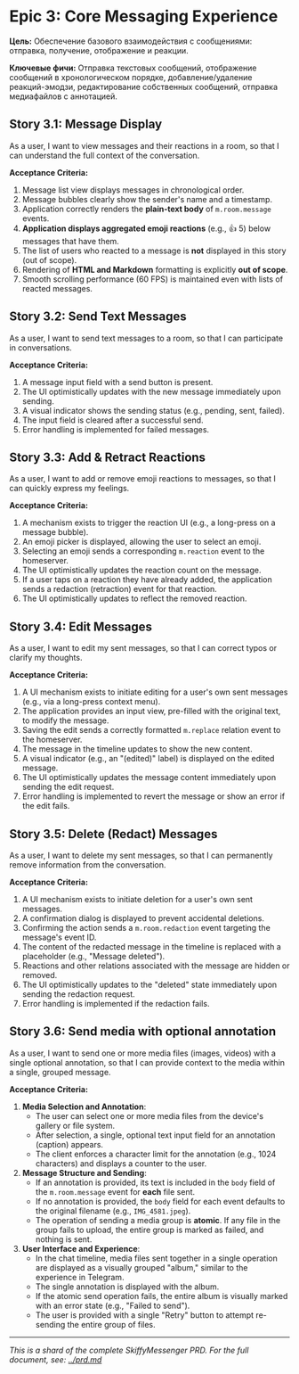 # Epic 3: Core Messaging Experience

**Цель:** Обеспечение базового взаимодействия с сообщениями: отправка, получение, отображение и реакции.

**Ключевые фичи:** Отправка текстовых сообщений, отображение сообщений в хронологическом порядке, добавление/удаление реакций-эмодзи, редактирование собственных сообщений, отправка медиафайлов с аннотацией.

## Story 3.1: Message Display

As a user, I want to view messages and their reactions in a room, so that I can understand the full context of the conversation.

**Acceptance Criteria:**

1. Message list view displays messages in chronological order.
2. Message bubbles clearly show the sender's name and a timestamp.
3. Application correctly renders the **plain-text body** of `m.room.message` events.
4. **Application displays aggregated emoji reactions** (e.g., 👍 5) below messages that have them.
5. The list of users who reacted to a message is **not** displayed in this story (out of scope).
6. Rendering of **HTML and Markdown** formatting is explicitly **out of scope**.
7. Smooth scrolling performance (60 FPS) is maintained even with lists of reacted messages.

## Story 3.2: Send Text Messages

As a user, I want to send text messages to a room, so that I can participate in conversations.

**Acceptance Criteria:**

1. A message input field with a send button is present.
2. The UI optimistically updates with the new message immediately upon sending.
3. A visual indicator shows the sending status (e.g., pending, sent, failed).
4. The input field is cleared after a successful send.
5. Error handling is implemented for failed messages.

## Story 3.3: Add & Retract Reactions

As a user, I want to add or remove emoji reactions to messages, so that I can quickly express my feelings.

**Acceptance Criteria:**

1. A mechanism exists to trigger the reaction UI (e.g., a long-press on a message bubble).
2. An emoji picker is displayed, allowing the user to select an emoji.
3. Selecting an emoji sends a corresponding `m.reaction` event to the homeserver.
4. The UI optimistically updates the reaction count on the message.
5. If a user taps on a reaction they have already added, the application sends a redaction (retraction) event for that reaction.
6. The UI optimistically updates to reflect the removed reaction.

## Story 3.4: Edit Messages

As a user, I want to edit my sent messages, so that I can correct typos or clarify my thoughts.

**Acceptance Criteria:**

1. A UI mechanism exists to initiate editing for a user's own sent messages (e.g., via a long-press context menu).
2. The application provides an input view, pre-filled with the original text, to modify the message.
3. Saving the edit sends a correctly formatted `m.replace` relation event to the homeserver.
4. The message in the timeline updates to show the new content.
5. A visual indicator (e.g., an "(edited)" label) is displayed on the edited message.
6. The UI optimistically updates the message content immediately upon sending the edit request.
7. Error handling is implemented to revert the message or show an error if the edit fails.

## Story 3.5: Delete (Redact) Messages

As a user, I want to delete my sent messages, so that I can permanently remove information from the conversation.

**Acceptance Criteria:**

1. A UI mechanism exists to initiate deletion for a user's own sent messages.
2. A confirmation dialog is displayed to prevent accidental deletions.
3. Confirming the action sends a `m.room.redaction` event targeting the message's event ID.
4. The content of the redacted message in the timeline is replaced with a placeholder (e.g., "Message deleted").
5. Reactions and other relations associated with the message are hidden or removed.
6. The UI optimistically updates to the "deleted" state immediately upon sending the redaction request.
7. Error handling is implemented if the redaction fails.

## Story 3.6: Send media with **optional** annotation

As a user, I want to send one or more media files (images, videos) with a single optional annotation, so that I can provide context to the media within a single, grouped message.

**Acceptance Criteria:**

1. **Media Selection and Annotation**:
    - The user can select one or more media files from the device's gallery or file system.
    - After selection, a single, optional text input field for an annotation (caption) appears.
    - The client enforces a character limit for the annotation (e.g., 1024 characters) and displays a counter to the user.
2. **Message Structure and Sending**:
    - If an annotation is provided, its text is included in the `body` field of the `m.room.message` event for **each** file sent.
    - If no annotation is provided, the `body` field for each event defaults to the original filename (e.g., `IMG_4581.jpeg`).
    - The operation of sending a media group is **atomic**. If any file in the group fails to upload, the entire group is marked as failed, and nothing is sent.
3. **User Interface and Experience**:
    - In the chat timeline, media files sent together in a single operation are displayed as a visually grouped "album," similar to the experience in Telegram.
    - The single annotation is displayed with the album.
    - If the atomic send operation fails, the entire album is visually marked with an error state (e.g., "Failed to send").
    - The user is provided with a single "Retry" button to attempt re-sending the entire group of files.

---

*This is a shard of the complete SkiffyMessenger PRD. For the full document, see: [../prd.md](../prd.md)*
